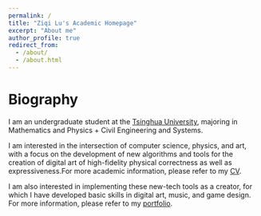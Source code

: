 ```yaml
---
permalink: /
title: "Ziqi Lu's Academic Homepage"
excerpt: "About me"
author_profile: true
redirect_from: 
  - /about/
  - /about.html
---
```

# Biography
I am an undergraduate student at the [Tsinghua University](https://www.tsinghua.edu.cn/), majoring in Mathematics and Physics + Civil Engineering and Systems.

I am interested in the intersection of computer science, physics, and art, with a focus on the development of new algorithms and tools for the creation of digital art of high-fidelity physical correctness as well as expressiveness.For more academic information, please refer to my [CV](/files/cv.pdf).

I am also interested in implementing these new-tech tools as a creator, for which I have developed basic skills in digital art, music, and game design. For more information, please refer to my [portfolio](/academic/portfolio/).
